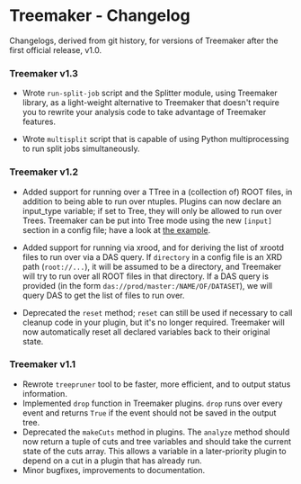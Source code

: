 # Treemaker - Changelog

Changelogs, derived from git history, for versions of Treemaker after
the first official release, v1.0.

### Treemaker v1.3

* Wrote ```run-split-job``` script and the Splitter module, using
Treemaker library, as a light-weight alternative to Treemaker that
doesn't require you to rewrite your analysis code to take advantage of
Treemaker features.

* Wrote ```multisplit``` script that is capable of using Python multiprocessing
to run split jobs simultaneously.

### Treemaker v1.2

* Added support for running over a TTree in a (collection of) ROOT files,
in addition to being able to run over ntuples. Plugins can now declare
an input_type variable; if set to Tree, they will only be allowed to run
over Trees. Treemaker can be put into Tree mode using the new ```[input]```
section in a config file; have a look at [the example](https://github.com/TC01/Treemaker/blob/master/Treemaker/data/example_tree.cfg).

* Added support for running via xrood, and for deriving the list of xrootd
files to run over via a DAS query. If ```directory``` in a config file is
an XRD path (```root://...```), it will be assumed to be a directory, and
Treemaker will try to run over all ROOT files in that directory. If a DAS
query is provided (in the form ```das://prod/master:/NAME/OF/DATASET```),
we will query DAS to get the list of files to run over.

* Deprecated the ```reset``` method; ```reset``` can still be used if
necessary to call cleanup code in your plugin, but it's no longer required.
Treemaker will now automatically reset all declared variables back to their
original state.

### Treemaker v1.1

* Rewrote ```treepruner``` tool to be faster, more efficient, and to output
status information.
* Implemented ```drop``` function in Treemaker plugins. ```drop``` runs over
every event and returns ```True``` if the event should not be saved in the
output tree.
* Deprecated the ```makeCuts``` method in plugins. The ```analyze``` method
should now return a tuple of cuts and tree variables and should take the
current state of the cuts array. This allows a variable in a later-priority
plugin to depend on a cut in a plugin that has already run.
* Minor bugfixes, improvements to documentation.
